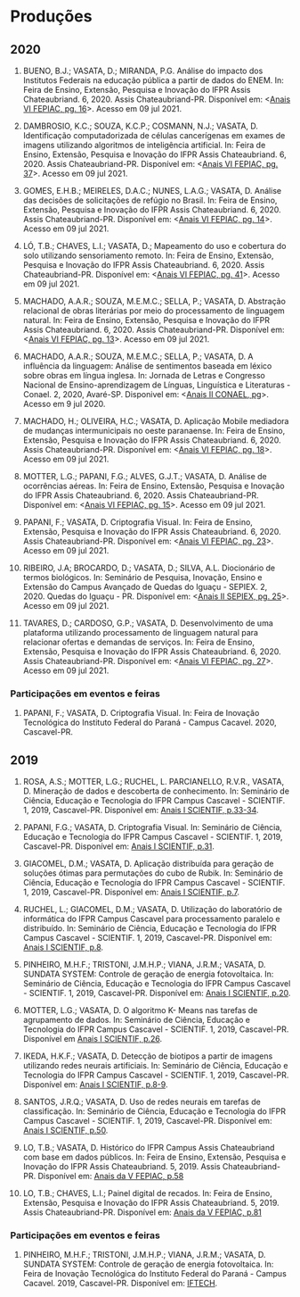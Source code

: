# Produções

## 2020


1. BUENO, B.J.; VASATA, D.; MIRANDA, P.G.  Análise do impacto dos Institutos Federais na educação pública a partir de dados do ENEM. In: Feira de Ensino, Extensão, Pesquisa e Inovação do IFPR Assis Chateaubriand. 6, 2020. Assis Chateaubriand-PR. Disponível em: <[Anais VI FEPIAC, pg. 16](https://www.even3.com.br/6fepiac/)>. Acesso em 09 jul 2021.

1. DAMBROSIO, K.C.; SOUZA, K.C.P.; COSMANN, N.J.; VASATA, D. Identificação computadorizada de células cancerígenas em exames de imagens utilizando algoritmos de inteligência artificial. In: Feira de Ensino, Extensão, Pesquisa e Inovação do IFPR Assis Chateaubriand. 6, 2020. Assis Chateaubriand-PR. Disponível em: <[Anais VI FEPIAC, pg. 37](https://www.even3.com.br/6fepiac/)>. Acesso em 09 jul 2021.

1. GOMES, E.H.B.; MEIRELES, D.A.C.; NUNES, L.A.G.; VASATA, D. Análise das decisões de solicitações de refúgio no Brasil. In: Feira de Ensino, Extensão, Pesquisa e Inovação do IFPR Assis Chateaubriand. 6, 2020. Assis Chateaubriand-PR. Disponível em: <[Anais VI FEPIAC, pg. 14](https://www.even3.com.br/6fepiac/)>. Acesso em 09 jul 2021.

1. LÓ, T.B.; CHAVES, L.I.; VASATA, D.; Mapeamento do uso e cobertura do solo utilizando sensoriamento remoto. In: Feira de Ensino, Extensão, Pesquisa e Inovação do IFPR Assis Chateaubriand. 6, 2020. Assis Chateaubriand-PR. Disponível em: <[Anais VI FEPIAC, pg. 41](https://www.even3.com.br/6fepiac/)>. Acesso em 09 jul 2021.

1. MACHADO, A.A.R.; SOUZA, M.E.M.C.; SELLA, P.; VASATA, D. Abstração relacional de obras literárias por meio do processamento de linguagem natural. In: Feira de Ensino, Extensão, Pesquisa e Inovação do IFPR Assis Chateaubriand. 6, 2020. Assis Chateaubriand-PR. Disponível em: <[Anais VI FEPIAC, pg. 13](https://www.even3.com.br/6fepiac/)>. Acesso em 09 jul 2021.

1. MACHADO, A.A.R.; SOUZA, M.E.M.C.; SELLA, P.; VASATA, D. A influência da linguagem: Análise de sentimentos baseada em léxico sobre obras em língua inglesa. In: Jornada de Letras e Congresso Nacional de Ensino-aprendizagem de Línguas, Linguística e Literaturas - Conael. 2, 2020, Avaré-SP. Disponivel em: <[Anais II CONAEL, pg](https://sites.google.com/view/jornadadeletraseconael2020/edição-atual-anais-v-3-2020)>. Acesso em 9 jul 2020.

1. MACHADO, H.; OLIVEIRA, H.C.; VASATA, D. Aplicação Mobile mediadora de mudanças intermunicipais no oeste paranaense. In: Feira de Ensino, Extensão, Pesquisa e Inovação do IFPR Assis Chateaubriand. 6, 2020. Assis Chateaubriand-PR. Disponível em: <[Anais VI FEPIAC, pg. 18](https://www.even3.com.br/6fepiac/)>. Acesso em 09 jul 2021.

1. MOTTER, L.G.; PAPANI, F.G.; ALVES, G.J.T.; VASATA, D. Análise de ocorrências aéreas. In: Feira de Ensino, Extensão, Pesquisa e Inovação do IFPR Assis Chateaubriand. 6, 2020. Assis Chateaubriand-PR. Disponível em: <[Anais VI FEPIAC, pg. 15](https://www.even3.com.br/6fepiac/)>. Acesso em 09 jul 2021.

1. PAPANI, F.; VASATA, D. Criptografia Visual. In: Feira de Ensino, Extensão, Pesquisa e Inovação do IFPR Assis Chateaubriand. 6, 2020. Assis Chateaubriand-PR. Disponível em: <[Anais VI FEPIAC, pg. 23](https://www.even3.com.br/6fepiac/)>. Acesso em 09 jul 2021.

1. RIBEIRO, J.A; BROCARDO, D.; VASATA, D.; SILVA, A.L. Diocionário de termos biológicos. In: Seminário de Pesquisa, Inovação, Ensino e Extensão do Campus Avançado de Quedas do Iguaçu - SEPIEX. 2, 2020. Quedas do Iguaçu - PR. Disponível em: <[Anais II SEPIEX, pg. 25](http://sepiexquedas.blogspot.com/p/edi.html)>. Acesso em 09 jul 2021.
        
1. TAVARES, D.; CARDOSO, G.P.; VASATA, D. Desenvolvimento de uma plataforma utilizando processamento de linguagem natural para relacionar ofertas e demandas de serviços. In: Feira de Ensino, Extensão, Pesquisa e Inovação do IFPR Assis Chateaubriand. 6, 2020. Assis Chateaubriand-PR. Disponível em: <[Anais VI FEPIAC, pg. 27](https://www.even3.com.br/6fepiac/)>. Acesso em 09 jul 2021.

### Participações em eventos e feiras

1. PAPANI, F.; VASATA, D. Criptografia Visual. In: Feira de Inovação Tecnológica do Instituto Federal do Paraná - Campus Cacavel. 2020, Cascavel-PR.

## 2019

1. ROSA, A.S.; MOTTER, L.G.; RUCHEL, L. PARCIANELLO, R.V.R., VASATA, D. Mineração de dados e descoberta de conhecimento. In: Seminário de Ciência, Educação e Tecnologia do IFPR Campus Cascavel - SCIENTIF. 1, 2019, Cascavel-PR. Disponível em: [Anais I SCIENTIF, p.33-34](https://cascavel.ifpr.edu.br/wp-content/uploads/2020/03/ANAIS-DO-I-SCIENTIF-Vol-1-Dez-2019.pdf#page=33). 

1. PAPANI, F.G.; VASATA, D. Criptografia Visual. In: Seminário de Ciência, Educação e Tecnologia do IFPR Campus Cascavel - SCIENTIF. 1, 2019, Cascavel-PR. Disponível em: [Anais I SCIENTIF, p.31](https://cascavel.ifpr.edu.br/wp-content/uploads/2020/03/ANAIS-DO-I-SCIENTIF-Vol-1-Dez-2019.pdf#page=31). 

1. GIACOMEL, D.M.; VASATA, D. Aplicação distribuída para geração de soluções ótimas para permutações do cubo de Rubik. In: Seminário de Ciência, Educação e Tecnologia do IFPR Campus Cascavel - SCIENTIF. 1, 2019, Cascavel-PR. Disponível em: [Anais I SCIENTIF, p.7](https://cascavel.ifpr.edu.br/wp-content/uploads/2020/03/ANAIS-DO-I-SCIENTIF-Vol-1-Dez-2019.pdf#page=7). 

1. RUCHEL, L.; GIACOMEL, D.M.; VASATA, D. Utilização do laboratório de informática do IFPR Campus Cascavel para processamento paralelo e distribuído. In: Seminário de Ciência, Educação e Tecnologia do IFPR Campus Cascavel - SCIENTIF. 1, 2019, Cascavel-PR. Disponível em: [Anais I SCIENTIF, p.8](https://cascavel.ifpr.edu.br/wp-content/uploads/2020/03/ANAIS-DO-I-SCIENTIF-Vol-1-Dez-2019.pdf#page=8). 

1. PINHEIRO, M.H.F.; TRISTONI, J.M.H.P.; VIANA, J.R.M.; VASATA, D. SUNDATA SYSTEM: Controle de geração de energia fotovoltaica. In: Seminário de Ciência, Educação e Tecnologia do IFPR Campus Cascavel - SCIENTIF. 1, 2019, Cascavel-PR. Disponível em: [Anais I SCIENTIF, p.20](https://cascavel.ifpr.edu.br/wp-content/uploads/2020/03/ANAIS-DO-I-SCIENTIF-Vol-1-Dez-2019.pdf#page=20).  

1. MOTTER, L.G.; VASATA, D. O algoritmo K- Means nas tarefas de agrupamento de dados. In: Seminário de Ciência, Educação e Tecnologia do IFPR Campus Cascavel - SCIENTIF. 1, 2019, Cascavel-PR. Disponível em [Anais I SCIENTIF, p.26](https://cascavel.ifpr.edu.br/wp-content/uploads/2020/03/ANAIS-DO-I-SCIENTIF-Vol-1-Dez-2019.pdf#page=26). 

1. IKEDA, H.K.F.; VASATA, D. Detecção de biotipos a partir de imagens utilizando redes neurais artificiais. In: Seminário de Ciência, Educação e Tecnologia do IFPR Campus Cascavel - SCIENTIF. 1, 2019, Cascavel-PR. Disponível em: [Anais I SCIENTIF, p.8-9](https://cascavel.ifpr.edu.br/wp-content/uploads/2020/03/ANAIS-DO-I-SCIENTIF-Vol-1-Dez-2019.pdf#page=8). 

1. SANTOS, J.R.Q.; VASATA, D. Uso de redes neurais em tarefas de classificação.  In: Seminário de Ciência, Educação e Tecnologia do IFPR Campus Cascavel - SCIENTIF. 1, 2019, Cascavel-PR. Disponível em: [Anais I SCIENTIF, p.50](https://cascavel.ifpr.edu.br/wp-content/uploads/2020/03/ANAIS-DO-I-SCIENTIF-Vol-1-Dez-2019.pdf#page=50). 

1. LO, T.B.; VASATA, D. Histórico do IFPR Campus Assis Chateaubriand com base em dados públicos. In: Feira de Ensino, Extensão, Pesquisa e Inovação do IFPR Assis Chateaubriand. 5, 2019. Assis Chateaubriand-PR. Disponível em: [Anais da V FEPIAC, p.58](https://fepiac.ifpreventos.com.br/docs/fepiac-anais-2019.pdf#page=65)

1. LO, T.B.; CHAVES, L.I.; Painel digital de recados.  In: Feira de Ensino, Extensão, Pesquisa e Inovação do IFPR Assis Chateaubriand. 5, 2019. Assis Chateaubriand-PR. Disponível em: [Anais da V FEPIAC, p.81](https://fepiac.ifpreventos.com.br/docs/fepiac-anais-2019.pdf#page=88)

### Participações em eventos e feiras

1. PINHEIRO, M.H.F.; TRISTONI, J.M.H.P.; VIANA, J.R.M.; VASATA, D. SUNDATA SYSTEM: Controle de geração de energia fotovoltaica. In: Feira de Inovação Tecnológica do Instituto Federal do Paraná - Campus Cacavel. 2019, Cascavel-PR. Disponível em: [IFTECH](https://cascavel.ifpr.edu.br/wp-content/uploads/2019/09/CLASSIFICAÇAO-FINAL-IFTECH.pdf).  

```python

```

